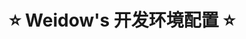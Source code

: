 <!--
 * @Author: Weidows
 * @Date: 2020-09-12 19:54:05
 * @LastEditors: Weidows
 * @LastEditTime: 2021-06-24 17:41:59
 * @FilePath: \Programming-Configuration\README.md
-->
<h1 align="center">
 ⭐️ Weidow's 开发环境配置 ⭐️
</h1>
